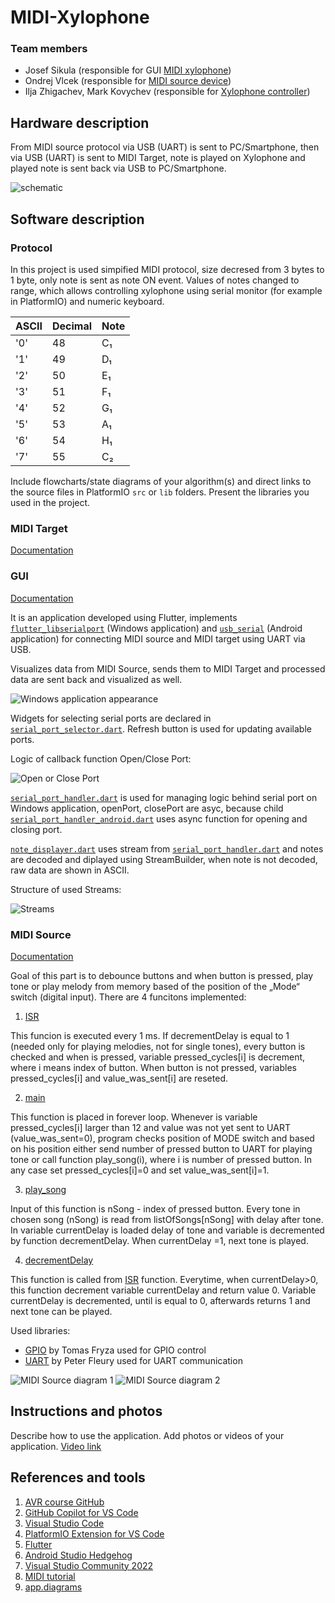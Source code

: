 # MIDI-Xylophone

### Team members

* Josef Sikula (responsible for GUI [MIDI xylophone](midi_xylophone))
* Ondrej Vlcek (responsible for [MIDI source device](midi_source))
* Ilja Zhigachev, Mark Kovychev (responsible for [Xylophone controller](xylophone_controller))

## Hardware description
From MIDI source protocol via USB (UART) is sent to PC/Smartphone, then via USB (UART) is sent to MIDI Target, note is played on Xylophone and played note is sent back via USB to PC/Smartphone.

![schematic](images/SchematicDiagram.jpg)


## Software description

### Protocol
In this project is used simpified MIDI protocol, size decresed from 3 bytes to 1 byte, only note is sent as note ON event.
Values of notes changed to range, which allows controlling xylophone using serial monitor (for example in PlatformIO) and numeric keyboard.

| **ASCII** | **Decimal** | **Note** |
| :-- | :-- | :-- |
| '0' | 48 | C&#x2081; |
| '1' | 49 | D&#x2081; |
| '2' | 50 | E&#x2081; |
| '3' | 51 | F&#x2081; |
| '4' | 52 | G&#x2081; |
| '5' | 53 | A&#x2081; |
| '6' | 54 | H&#x2081; |
| '7' | 55 | C&#x2082; |


Include flowcharts/state diagrams of your algorithm(s) and direct links to the source files in PlatformIO `src` or `lib` folders. Present the libraries you used in the project.

### MIDI Target
[Documentation](https://raw.githack.com/j-sikula/MIDI-Xylophone/refs/heads/main/xylophone_controller/doc/html/index.html)

### GUI
[Documentation](https://raw.githack.com/j-sikula/MIDI-Xylophone/refs/heads/main/midi_xylophone/doc/api/index.html)

It is an application developed using Flutter, implements [`flutter_libserialport`](https://pub.dev/packages/flutter_libserialport) (Windows application) and [`usb_serial`](https://pub.dev/packages/usb_serial) (Android application) for connecting MIDI source and MIDI target using UART via USB.

Visualizes data from MIDI Source, sends them to MIDI Target and processed data are sent back and visualized as well.

![Windows application appearance](images/windowsApp.jpg)

Widgets for selecting serial ports are declared in [`serial_port_selector.dart`](midi_xylophone/lib/serial_port_selector.dart). Refresh button is used for updating available ports.

Logic of callback function Open/Close Port:

![Open or Close Port](images/OpenOrClosePort.jpg)

[`serial_port_handler.dart`](midi_xylophone/lib/control/serial_port_handler.dart) is used for managing logic behind serial port on Windows application, openPort, closePort are asyc, because child [`serial_port_handler_android.dart`](midi_xylophone/lib/control/serial_port_handler_android.dart) uses async function for opening and closing port.

[`note_displayer.dart`](midi_xylophone/lib/note_displayer.dart) uses stream from [`serial_port_handler.dart`](midi_xylophone/lib/control/serial_port_handler.dart) and notes are decoded and diplayed using StreamBuilder, when note is not decoded, raw data are shown in ASCII.

Structure of used Streams:

![Streams](images/Streams.jpg)

### MIDI Source
[Documentation](https://raw.githack.com/j-sikula/MIDI-Xylophone/refs/heads/main/midi_source/documentation/html/group__memory__song.html)

Goal of this part is to debounce buttons and when button is pressed, play tone or play melody from memory based of the position of the „Mode“ switch (digital input). 
There are 4 funcitons implemented:

1. [ISR](midi_source/src/main.c)

This funcion is executed every 1 ms. If decrementDelay is equal to 1 (needed only for playing melodies, not for single tones), every button is checked and when is pressed, variable pressed_cycles[i] is decrement, where i means index of button. When button is not pressed, variables pressed_cycles[i] and value_was_sent[i] are reseted.

2. [main](midi_source/src/main.c)

This function is placed in forever loop. Whenever is variable pressed_cycles[i] larger than 12 and value was not yet sent to UART (value_was_sent=0), program checks position of MODE switch and based on his position either send number of pressed button to UART for playing tone or call function play_song(i), where i is number of pressed button. In any case set pressed_cycles[i]=0 and set value_was_sent[i]=1.

3. [play_song](midi_source/lib/memory_song/memory_song.c)

Input of this function is nSong - index of pressed button. Every tone in chosen song (nSong) is read from listOfSongs[nSong] with delay after tone. In variable currentDelay is loaded delay of tone and variable is decremented by function decrementDelay. When currentDelay =1, next tone is played.

4. [decrementDelay](midi_source/lib/memory_song/memory_song.c)

This function is called from [ISR](midi_source/src/main.c) function. Everytime, when currentDelay>0, this function decrement variable currentDelay and return value 0. Variable currentDelay is decremented, until is equal to 0, afterwards returns 1 and next tone can be played.

Used libraries:
- [GPIO](https://github.com/tomas-fryza/avr-course/blob/master/solutions/lab2-gpio/lib/gpio/gpio.c) by Tomas Fryza used for GPIO control
- [UART](http://www.peterfleury.epizy.com/doxygen/avr-gcc-libraries/group__pfleury__uart.html) by Peter Fleury used for UART communication

![MIDI Source diagram 1](images/MIDISourceDiagram1.jpg)
![MIDI Source diagram 2](images/MIDISourceDiagram2.jpg)

## Instructions and photos

Describe how to use the application. Add photos or videos of your application.
[Video link](https://youtu.be/Qzyhogsb7iQ?si=1Z-Hl84LYfKJFDZ6)

## References and tools

1. [AVR course GitHub](https://github.com/tomas-fryza/avr-course)
2. [GitHub Copilot for VS Code](https://code.visualstudio.com/docs/copilot/overview)
3. [Visual Studio Code](https://code.visualstudio.com/)
4. [PlatformIO Extension for VS Code](https://platformio.org/)
5. [Flutter](https://docs.flutter.dev/get-started/install/windows/desktop)
6. [Android Studio Hedgehog](https://developer.android.com/studio/releases/past-releases/as-hedgehog-release-notes)
7. [Visual Studio Community 2022](https://visualstudio.microsoft.com/vs/community/)
8. [MIDI tutorial](https://learn.sparkfun.com/tutorials/midi-tutorial/all)
9. [app.diagrams](https://app.diagrams.net/)



